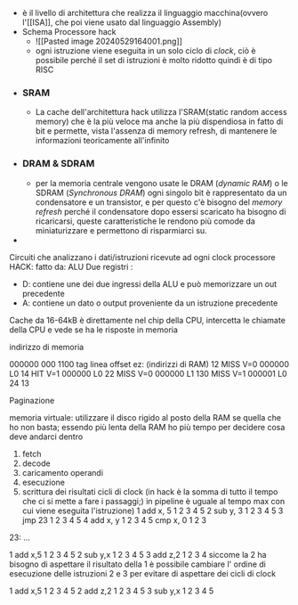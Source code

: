 - è il livello di architettura che realizza il linguaggio macchina(ovvero l'[[ISA]], che poi viene usato dal linguaggio Assembly)
- Schema Processore hack 
	- ![[Pasted image 20240529164001.png]]
	- ogni istruzione viene eseguita in un solo ciclo di _clock_, ciò è possibile perché il set di istruzioni è molto ridotto quindi è di tipo RISC
- ### SRAM
	- La cache dell'architettura hack utilizza l'SRAM(static random access memory) che è la più veloce ma anche la più dispendiosa in fatto di bit e permette, vista l'assenza di memory refresh, di mantenere le informazioni teoricamente all'infinito 
- ### DRAM & SDRAM
	- per la memoria centrale vengono usate le DRAM (_dynamic RAM_) o le SDRAM (_Synchronous DRAM_) ogni singolo bit è rappresentato da un condensatore e un transistor, e per questo c'è bisogno del _memory refresh_ perché il condensatore dopo essersi scaricato ha bisogno di ricaricarsi, queste caratteristiche le rendono più comode da miniaturizzare e permettono di risparmiarci su.
- 











Circuiti che analizzano i dati/istruzioni ricevute ad ogni clock 
processore HACK:
fatto da: ALU 
Due registri :
- D: contiene une dei due ingressi della ALU e può memorizzare un out precedente
- A: contiene un dato o output proveniente da un istruzione precedente

Cache
da 16-64kB è direttamente nel chip della CPU, intercetta le chiamate della CPU e vede se ha le risposte in memoria


indirizzo di memoria 

000000         000       1100
   tag           linea      offset
ez:
(indirizzi di RAM)
12            MISS              V=0                000000   L0
14            HIT                 V=1                000000   L0
22            MISS              V=0                000000    L1
130          MISS              V=1                000001    L0
24
13





Paginazione 

memoria virtuale: utilizzare il disco rigido al posto della RAM se quella che ho non basta; essendo più lenta della RAM ho più tempo per decidere cosa deve andarci dentro 



1) fetch
2) decode 
3) caricamento operandi
4) esecuzione 
5) scrittura dei risultati
cicli di clock 
(in hack è la somma di tutto il tempo che ci si mette a fare i passaggi;)
in pipeline è uguale al tempo max con cui viene eseguita l'istruzione)
1 add x, 5         1 2 3 4 5
2 sub y, 3            1 2 3 4 5
3 jmp 23                1 2 3 4 5 
4 add x, y                  1 2 3 4 
5 cmp x, 0                    1 2 3

23: ...



1 add x,5    1 2 3 4 5
2 sub y,x        1 2      3 4 5
3 add z,2          1 2       3 4
siccome la 2 ha bisogno di aspettare il risultato della 1 è possibile cambiare l' ordine di esecuzione delle istruzioni 2 e 3 per evitare di aspettare dei cicli di clock

1 add x,5    1 2 3 4 5
2 add z,2       1 2 3  4 5
3 sub y,x           1 2     3 4 5 





